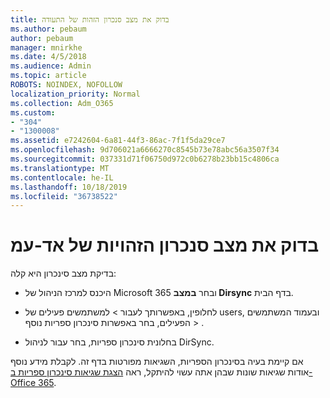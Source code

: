 ```yaml
---
title: בדוק את מצב סנכרון הזהות של התעודה
ms.author: pebaum
author: pebaum
manager: mnirkhe
ms.date: 4/5/2018
ms.audience: Admin
ms.topic: article
ROBOTS: NOINDEX, NOFOLLOW
localization_priority: Normal
ms.collection: Adm_O365
ms.custom:
- "304"
- "1300008"
ms.assetid: e7242604-6a81-44f3-86ac-7f1f5da29ce7
ms.openlocfilehash: 9d706021a6666270c8545b73e78abc56a3507f34
ms.sourcegitcommit: 037331d71f06750d972c0b6278b23bb15c4806ca
ms.translationtype: MT
ms.contentlocale: he-IL
ms.lasthandoff: 10/18/2019
ms.locfileid: "36738522"
---
```

# <a name="check-aad-identity-sync-status"></a>בדוק את מצב סנכרון הזהויות של אד-עמ

בדיקת מצב סינכרון היא קלה:
  
- היכנס למרכז הניהול של Microsoft 365 ובחר **במצב Dirsync** בדף הבית.

- לחלופין, באפשרותך לעבור \> למשתמשים פעילים של users, ובעמוד המשתמשים הפעילים, בחר באפשרות סינכרון ספריות נוסף \> .

- בחלונית סינכרון ספריות, בחר עבור לניהול DirSync.

אם קיימת בעיה בסינכרון הספריות, השגיאות מפורטות בדף זה. לקבלת מידע נוסף אודות שגיאות שונות שבהן אתה עשוי להיתקל, ראה [הצגת שגיאות סינכרון ספריות ב-Office 365](https://docs.microsoft.com//office365/enterprise/identify-directory-synchronization-errors).
  